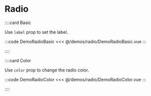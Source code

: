 <script lang="ts" setup>
import api from '@anu-vue/component-meta/ARadio.json'
</script>

# Radio

<!-- 👉 Basic -->
::::card Basic

Use `label` prop to set the label.

:::code DemoRadioBasic
<<< @/demos/radio/DemoRadioBasic.vue
:::

::::

<!-- 👉 Color -->
::::card Color

Use `color` prop to change the radio color.

:::code DemoRadioColor
<<< @/demos/radio/DemoRadioColor.vue
:::

::::
